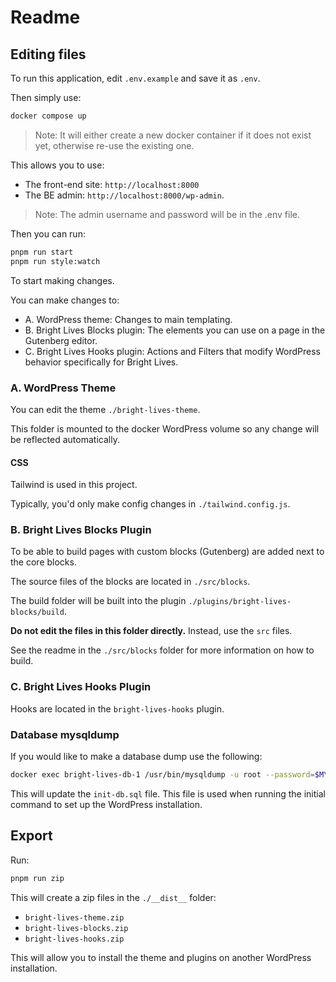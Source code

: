 
# Readme

## Editing files

To run this application, edit `.env.example` and save it as `.env`.

Then simply use:

```sh
docker compose up
```

>  Note: It will either create a new docker container if it does not exist yet, otherwise re-use the existing one.

This allows you to use: 
- The front-end site: `http://localhost:8000` 
- The BE admin: `http://localhost:8000/wp-admin`.

>  Note: The admin username and password will be in the .env file.

Then you can run:

```sh
pnpm run start
pnpm run style:watch
```

To start making changes. 

You can make changes to:

- A. WordPress theme: Changes to main templating.
- B. Bright Lives Blocks plugin: The elements you can use on a page in the Gutenberg editor.
- C. Bright Lives Hooks plugin: Actions and Filters that modify WordPress behavior specifically for Bright Lives.

### A. WordPress Theme

You can edit the theme `./bright-lives-theme`.

This folder is mounted to the docker WordPress volume so any change will be reflected automatically.

#### CSS

Tailwind is used in this project.

Typically, you'd only make config changes in `./tailwind.config.js`.

### B. Bright Lives Blocks Plugin

To be able to build pages with custom blocks (Gutenberg) are added next to the core blocks.

The source files of the blocks are located in `./src/blocks`.

The build folder will be built into the plugin `./plugins/bright-lives-blocks/build`.

**Do not edit the files in this folder directly.** Instead, use the `src` files.

See the readme in the `./src/blocks` folder for more information on how to build.

### C. Bright Lives Hooks Plugin

Hooks are located in the `bright-lives-hooks` plugin.

### Database mysqldump

If you would like to make a database dump use the following:

```sh
docker exec bright-lives-db-1 /usr/bin/mysqldump -u root --password=$MYSQL_ROOT_PASSWORD devdb > init-db.sql
```

This will update the `init-db.sql` file. This file is used when running the initial command to set up the WordPress installation.

## Export

Run:

```bash
pnpm run zip
```

This will create a zip files in the `./__dist__` folder:

- `bright-lives-theme.zip`
- `bright-lives-blocks.zip`
- `bright-lives-hooks.zip`

This will allow you to install the theme and plugins on another WordPress installation.
